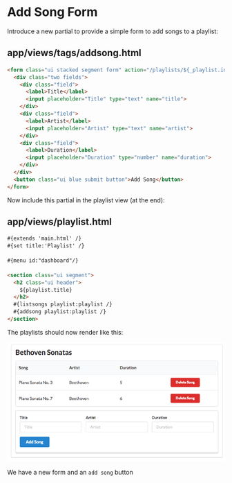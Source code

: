 # Add Song Form

Introduce a new partial to provide a simple form to add songs to a playlist:

## app/views/tags/addsong.html

~~~html
<form class="ui stacked segment form" action="/playlists/${_playlist.id}/addsong" method="POST">
  <div class="two fields">
    <div class="field">
      <label>Title</label>
      <input placeholder="Title" type="text" name="title">
    </div>
    <div class="field">
      <label>Artist</label>
      <input placeholder="Artist" type="text" name="artist">
    </div>
    <div class="field">
      <label>Duration</label>
      <input placeholder="Duration" type="number" name="duration">
    </div>
  </div>
  <button class="ui blue submit button">Add Song</button>
</form>
~~~


Now include this partial in the playlist view (at the end):

## app/views/playlist.html

~~~html
#{extends 'main.html' /}
#{set title:'Playlist' /}

#{menu id:"dashboard"/}

<section class="ui segment">
  <h2 class="ui header">
    ${playlist.title}
  </h2>
  #{listsongs playlist:playlist /}
  #{addsong playlist:playlist /}
</section>
~~~

The playlists should now render like this:

![](img/01.png)

We have a new form and an `add song` button